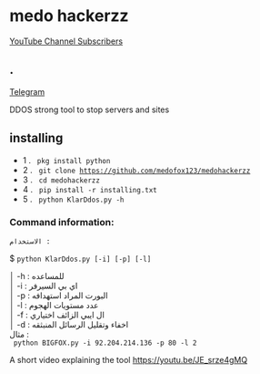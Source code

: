 # medo hackerzz

[YouTube Channel Subscribers](https://www.youtube.com/@X_MR_FOX_X)

## .
[Telegram](https://t.me/x_mr_fox_x)


DDOS strong tool to stop servers and sites



## installing

- 1 . <code> pkg install python </code>
- 2 . <code> git clone https://github.com/medofox123/medohackerzz  </code>
- 3 . <code> cd medohackerzz </code>
- 4 . <code> pip install -r installing.txt </code>
- 5 . <code> python KlarDdos.py -h  </code>




### Command information:
    الاستخدام :
$ <code>python KlarDdos.py [-i] [-p] [-l]    </code>     

│         -h : للمساعده                             
│         -i : اي بي السيرفر                            
│         -p : البورت المراد استهدافه                          
│         -l : عدد مستويات الهجوم                
│         -f : ال ايبي الزائف اختياري                              
│         -d : اخفاء وتقليل الرسائل المنبثقه                         
 مثال :                                        
<code> python BIGFOX.py -i 92.204.214.136 -p 80 -l  2 </code>



A short video explaining the tool https://youtu.be/JE_srze4gMQ
